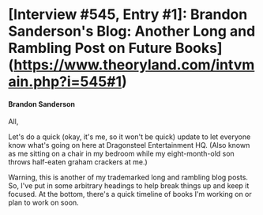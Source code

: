 # [Interview #545, Entry #1]: Brandon Sanderson's Blog: Another Long and Rambling Post on Future Books](https://www.theoryland.com/intvmain.php?i=545#1)

#### Brandon Sanderson

All,

Let's do a quick (okay, it's me, so it won't be quick) update to let everyone know what's going on here at Dragonsteel Entertainment HQ. (Also known as me sitting on a chair in my bedroom while my eight-month-old son throws half-eaten graham crackers at me.)

Warning, this is another of my trademarked long and rambling blog posts. So, I've put in some arbitrary headings to help break things up and keep it focused. At the bottom, there's a quick timeline of books I'm working on or plan to work on soon.

